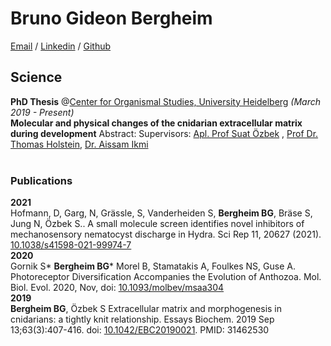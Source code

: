 
# Bruno Gideon Bergheim

[Email](mailto:b.bergheim@gmx.de) / [Linkedin](https://www.linkedin.com/in/bruno-gideon-bergheim-b6162b101/) / [Github](https://github.com/XylotrupesGideon/)

## Science

__PhD Thesis__ @[Center for Organismal Studies, University Heidelberg](https://www.cos.uni-heidelberg.de/en) _(March 2019 - Present)_<br>
**Molecular and physical changes of the cnidarian extracellular matrix during development**
Abstract: 
Supervisors: [Apl. Prof Suat Özbek](https://www.cos.uni-heidelberg.de/en/research-groups/molecular-evolution-and-genomics/prof-suat-ozbek) , [Prof Dr. Thomas Holstein](https://www.cos.uni-heidelberg.de/en/research-groups/molecular-evolution-and-genomics), [Dr. Aissam Ikmi](https://www.embl.org/groups/ikmi/)
<br><br>

### Publications
**2021**<br>
Hofmann, D, Garg, N, Grässle, S, Vanderheiden S, **Bergheim BG**, Bräse S, Jung N, Özbek S.. A small molecule screen identifies novel inhibitors of mechanosensory nematocyst discharge in Hydra. Sci Rep 11, 20627 (2021). [10.1038/s41598-021-99974-7](https://doi.org/10.1038/s41598-021-99974-7)
<br>
**2020**<br>
Gornik S* **Bergheim BG*** Morel B, Stamatakis A, Foulkes NS, Guse A. Photoreceptor Diversification Accompanies the Evolution of Anthozoa. Mol. Biol. Evol. 2020, Nov, doi: [10.1093/molbev/msaa304](https://doi.org/10.1093/molbev/msaa304)
<br>
**2019**<br>
**Bergheim BG**, Özbek S Extracellular matrix and morphogenesis in cnidarians: a tightly knit relationship.
Essays Biochem. 2019 Sep 13;63(3):407-416. doi: [10.1042/EBC20190021](https://doi.org/10.1042/EBC20190021). PMID:
31462530
